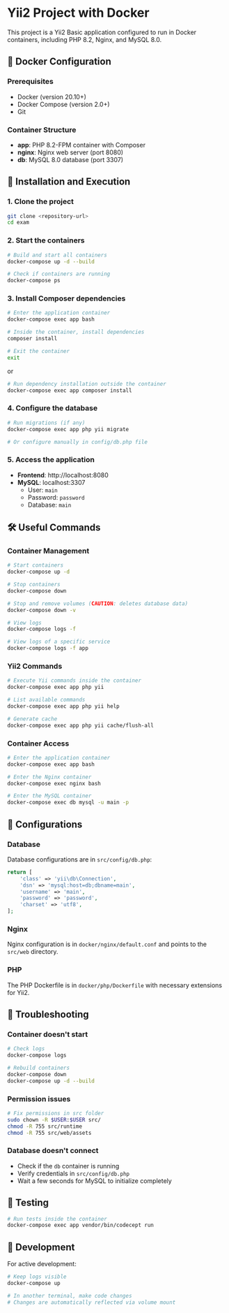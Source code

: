 # Yii2 Project with Docker

This project is a Yii2 Basic application configured to run in Docker containers, including PHP 8.2, Nginx, and MySQL 8.0.

## 🐳 Docker Configuration

### Prerequisites

- Docker (version 20.10+)
- Docker Compose (version 2.0+)
- Git

### Container Structure

- **app**: PHP 8.2-FPM container with Composer
- **nginx**: Nginx web server (port 8080)
- **db**: MySQL 8.0 database (port 3307)

## 🚀 Installation and Execution

### 1. Clone the project

```bash
git clone <repository-url>
cd exam
```

### 2. Start the containers

```bash
# Build and start all containers
docker-compose up -d --build

# Check if containers are running
docker-compose ps
```

### 3. Install Composer dependencies

```bash
# Enter the application container
docker-compose exec app bash

# Inside the container, install dependencies
composer install

# Exit the container
exit
```
or
```bash
# Run dependency installation outside the container
docker-compose exec app composer install
```

### 4. Configure the database

```bash
# Run migrations (if any)
docker-compose exec app php yii migrate

# Or configure manually in config/db.php file
```

### 5. Access the application

- **Frontend**: http://localhost:8080
- **MySQL**: localhost:3307
  - User: `main`
  - Password: `password`
  - Database: `main`

## 🛠️ Useful Commands

### Container Management

```bash
# Start containers
docker-compose up -d

# Stop containers
docker-compose down

# Stop and remove volumes (CAUTION: deletes database data)
docker-compose down -v

# View logs
docker-compose logs -f

# View logs of a specific service
docker-compose logs -f app
```

### Yii2 Commands

```bash
# Execute Yii commands inside the container
docker-compose exec app php yii

# List available commands
docker-compose exec app php yii help

# Generate cache
docker-compose exec app php yii cache/flush-all
```

### Container Access

```bash
# Enter the application container
docker-compose exec app bash

# Enter the Nginx container
docker-compose exec nginx bash

# Enter the MySQL container
docker-compose exec db mysql -u main -p
```

## 🔧 Configurations

### Database

Database configurations are in `src/config/db.php`:

```php
return [
    'class' => 'yii\db\Connection',
    'dsn' => 'mysql:host=db;dbname=main',
    'username' => 'main',
    'password' => 'password',
    'charset' => 'utf8',
];
```

### Nginx

Nginx configuration is in `docker/nginx/default.conf` and points to the `src/web` directory.

### PHP

The PHP Dockerfile is in `docker/php/Dockerfile` with necessary extensions for Yii2.

## 🐛 Troubleshooting

### Container doesn't start

```bash
# Check logs
docker-compose logs

# Rebuild containers
docker-compose down
docker-compose up -d --build
```

### Permission issues

```bash
# Fix permissions in src folder
sudo chown -R $USER:$USER src/
chmod -R 755 src/runtime
chmod -R 755 src/web/assets
```

### Database doesn't connect

- Check if the `db` container is running
- Verify credentials in `src/config/db.php`
- Wait a few seconds for MySQL to initialize completely

## 🧪 Testing

```bash
# Run tests inside the container
docker-compose exec app vendor/bin/codecept run
```

## 📝 Development

For active development:

```bash
# Keep logs visible
docker-compose up

# In another terminal, make code changes
# Changes are automatically reflected via volume mount
```